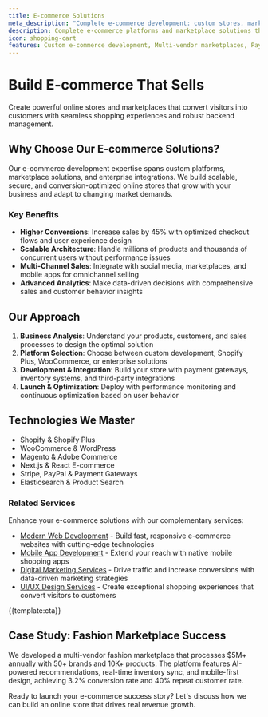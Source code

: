 ```yaml
---
title: E-commerce Solutions
meta_description: "Complete e-commerce development: custom stores, marketplaces, Shopify Plus. Increase conversions 45%, handle millions of products. Start selling!"
description: Complete e-commerce platforms and marketplace solutions that drive sales, enhance customer experience, and scale with your business growth
icon: shopping-cart
features: Custom e-commerce development, Multi-vendor marketplaces, Payment gateway integration, Inventory management, Mobile commerce, Analytics & reporting
---
```


# Build E-commerce That Sells

Create powerful online stores and marketplaces that convert visitors into customers with seamless shopping experiences and robust backend management.

## Why Choose Our E-commerce Solutions?

Our e-commerce development expertise spans custom platforms, marketplace solutions, and enterprise integrations. We build scalable, secure, and conversion-optimized online stores that grow with your business and adapt to changing market demands.

### Key Benefits

- **Higher Conversions**: Increase sales by 45% with optimized checkout flows and user experience design
- **Scalable Architecture**: Handle millions of products and thousands of concurrent users without performance issues
- **Multi-Channel Sales**: Integrate with social media, marketplaces, and mobile apps for omnichannel selling
- **Advanced Analytics**: Make data-driven decisions with comprehensive sales and customer behavior insights

## Our Approach

1. **Business Analysis**: Understand your products, customers, and sales processes to design the optimal solution
2. **Platform Selection**: Choose between custom development, Shopify Plus, WooCommerce, or enterprise solutions
3. **Development & Integration**: Build your store with payment gateways, inventory systems, and third-party integrations
4. **Launch & Optimization**: Deploy with performance monitoring and continuous optimization based on user behavior

## Technologies We Master

- Shopify & Shopify Plus
- WooCommerce & WordPress
- Magento & Adobe Commerce
- Next.js & React E-commerce
- Stripe, PayPal & Payment Gateways
- Elasticsearch & Product Search

### Related Services
Enhance your e-commerce solutions with our complementary services:
- [Modern Web Development](web-development.html) - Build fast, responsive e-commerce websites with cutting-edge technologies
- [Mobile App Development](mobile_app.development.html) - Extend your reach with native mobile shopping apps
- [Digital Marketing Services](digital_marketing_services.html) - Drive traffic and increase conversions with data-driven marketing strategies
- [UI/UX Design Services](ui_ux_design_services.html) - Create exceptional shopping experiences that convert visitors to customers

{{template:cta}}

## Case Study: Fashion Marketplace Success

We developed a multi-vendor fashion marketplace that processes $5M+ annually with 50+ brands and 10K+ products. The platform features AI-powered recommendations, real-time inventory sync, and mobile-first design, achieving 3.2% conversion rate and 40% repeat customer rate.

Ready to launch your e-commerce success story? Let's discuss how we can build an online store that drives real revenue growth.
